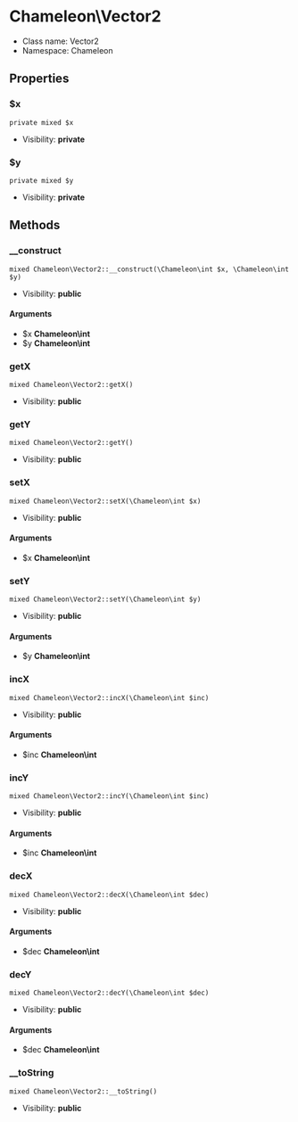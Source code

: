 Chameleon\Vector2
===============






* Class name: Vector2
* Namespace: Chameleon





Properties
----------


### $x

    private mixed $x





* Visibility: **private**


### $y

    private mixed $y





* Visibility: **private**


Methods
-------


### __construct

    mixed Chameleon\Vector2::__construct(\Chameleon\int $x, \Chameleon\int $y)





* Visibility: **public**


#### Arguments
* $x **Chameleon\int**
* $y **Chameleon\int**



### getX

    mixed Chameleon\Vector2::getX()





* Visibility: **public**




### getY

    mixed Chameleon\Vector2::getY()





* Visibility: **public**




### setX

    mixed Chameleon\Vector2::setX(\Chameleon\int $x)





* Visibility: **public**


#### Arguments
* $x **Chameleon\int**



### setY

    mixed Chameleon\Vector2::setY(\Chameleon\int $y)





* Visibility: **public**


#### Arguments
* $y **Chameleon\int**



### incX

    mixed Chameleon\Vector2::incX(\Chameleon\int $inc)





* Visibility: **public**


#### Arguments
* $inc **Chameleon\int**



### incY

    mixed Chameleon\Vector2::incY(\Chameleon\int $inc)





* Visibility: **public**


#### Arguments
* $inc **Chameleon\int**



### decX

    mixed Chameleon\Vector2::decX(\Chameleon\int $dec)





* Visibility: **public**


#### Arguments
* $dec **Chameleon\int**



### decY

    mixed Chameleon\Vector2::decY(\Chameleon\int $dec)





* Visibility: **public**


#### Arguments
* $dec **Chameleon\int**



### __toString

    mixed Chameleon\Vector2::__toString()





* Visibility: **public**



